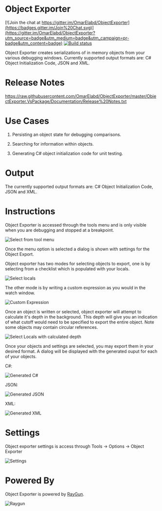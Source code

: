 # Object Exporter
[![Join the chat at https://gitter.im/OmarElabd/ObjectExporter](https://badges.gitter.im/Join%20Chat.svg)](https://gitter.im/OmarElabd/ObjectExporter?utm_source=badge&utm_medium=badge&utm_campaign=pr-badge&utm_content=badge)
[![Build status](https://ci.appveyor.com/api/projects/status/fouwuwpqluy5qo5i?svg=true)](https://ci.appveyor.com/project/OmarElabd/objectexporter)

Object Exporter creates serializations of in memory objects from your various debugging windows. Currently supported output formats are: C# Object Initialization Code, JSON and XML.

# Release Notes
https://raw.githubusercontent.com/OmarElabd/ObjectExporter/master/ObjectExporter.VsPackage/Documentation/Release%20Notes.txt

# Use Cases
1. Persisting an object state for debugging comparisons.

2. Searching for information within objects.

3. Generating C# object initialization code for unit testing.

# Output
The currently supported output formats are: C# Object Initialization Code, JSON and XML.

# Instructions

Object Exporter is accessed through the tools menu and is only visible when you are debugging and stopped at a breakpoint.

![Select from tool menu](https://raw.githubusercontent.com/OmarElabd/ObjectExporter/master/ObjectExporter.VsPackage/Documentation/Object%20Exporter%20-%20Tools%20Menu.png)


Once the menu option is selected a dialog is shown with settings for the Object Export.

Object exporter has two modes for selecting objects to export, one is by selecting from a checklist which is populated with your locals.

![Select locals](https://raw.githubusercontent.com/OmarElabd/ObjectExporter/master/ObjectExporter.VsPackage/Documentation/Object%20Exporter%20-%20Select%20From%20Locals%201.png)

The other mode is by writing a custom expression as you would in the watch window.

![Custom Expression](https://github.com/OmarElabd/ObjectExporter/blob/master/ObjectExporter.VsPackage/Documentation/Object%20Exporter%20-%20Custom%20Expressions.png)

Once an object is written or selected, object exporter will attempt to calculate it's depth in the background. This depth will give you an indication of what cutoff would need to be specified to export the entire object. Note some objects may contain circular references.

![Select Locals with calculated depth](https://raw.githubusercontent.com/OmarElabd/ObjectExporter/master/ObjectExporter.VsPackage/Documentation/Object%20Exporter%20-%20Select%20From%20Locals%202.png)

Once your objects and settings are selected, you may export them in your desired format. A dialog will be displayed with the generated ouput for each of your objects.

C#:

![Generated C#](https://raw.githubusercontent.com/OmarElabd/ObjectExporter/master/ObjectExporter.VsPackage/Documentation/Object%20Exporter%20-%20Generated%20C%23.png)

JSON:

![Generated JSON](https://raw.githubusercontent.com/OmarElabd/ObjectExporter/master/ObjectExporter.VsPackage/Documentation/Object%20Exporter%20-%20Generated%20JSON.png)

XML:

![Generated XML](https://raw.githubusercontent.com/OmarElabd/ObjectExporter/master/ObjectExporter.VsPackage/Documentation/Object%20Exporter%20-%20Generated%20XML.png)

# Settings

Object exporter settings is access through Tools -> Options -> Object Exporter

![Settings](https://raw.githubusercontent.com/OmarElabd/ObjectExporter/master/ObjectExporter.VsPackage/Documentation/Object%20Exporter%20-%20Options.png)

# Powered By

Object Exporter is powered by [RayGun](https://raygun.io/).

![Raygun](https://brandfolder.com/raygun/assets/14l8cwle)
